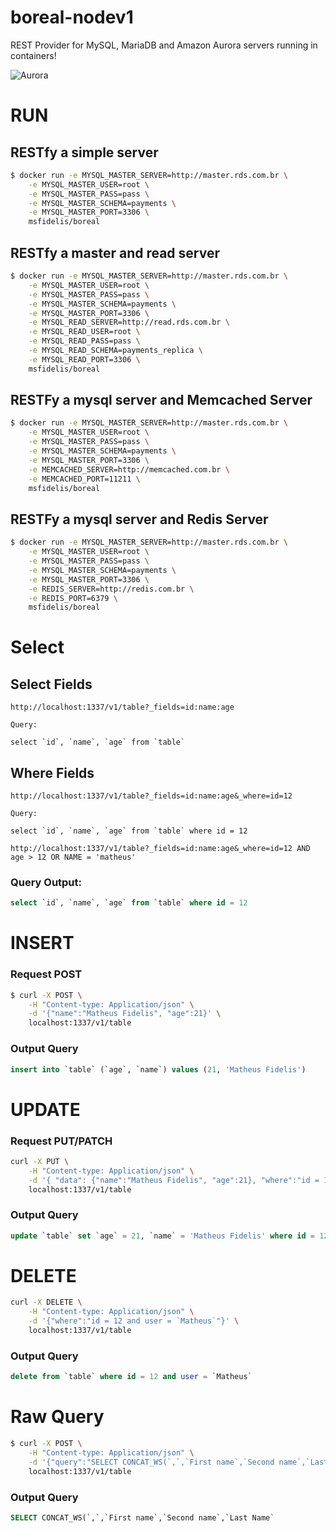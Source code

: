 # boreal-nodev1
REST Provider for MySQL, MariaDB and Amazon Aurora servers running in containers! 

![Aurora](http://i.imgur.com/XdRQN3k.jpg)


# RUN 

## RESTfy a simple server

``` bash
$ docker run -e MYSQL_MASTER_SERVER=http://master.rds.com.br \
	-e MYSQL_MASTER_USER=root \
	-e MYSQL_MASTER_PASS=pass \
	-e MYSQL_MASTER_SCHEMA=payments \
    -e MYSQL_MASTER_PORT=3306 \
	msfidelis/boreal
```

## RESTfy a master and read server 

``` bash
$ docker run -e MYSQL_MASTER_SERVER=http://master.rds.com.br \
	-e MYSQL_MASTER_USER=root \
	-e MYSQL_MASTER_PASS=pass \
	-e MYSQL_MASTER_SCHEMA=payments \
    -e MYSQL_MASTER_PORT=3306 \
    -e MYSQL_READ_SERVER=http://read.rds.com.br \
	-e MYSQL_READ_USER=root \
	-e MYSQL_READ_PASS=pass \
	-e MYSQL_READ_SCHEMA=payments_replica \
    -e MYSQL_READ_PORT=3306 \
	msfidelis/boreal
```

## RESTFy a mysql server and Memcached Server

``` bash
$ docker run -e MYSQL_MASTER_SERVER=http://master.rds.com.br \
	-e MYSQL_MASTER_USER=root \
	-e MYSQL_MASTER_PASS=pass \
	-e MYSQL_MASTER_SCHEMA=payments \
    -e MYSQL_MASTER_PORT=3306 \
    -e MEMCACHED_SERVER=http://memcached.com.br \
    -e MEMCACHED_PORT=11211 \
	msfidelis/boreal
```

## RESTFy a mysql server and Redis Server

``` bash
$ docker run -e MYSQL_MASTER_SERVER=http://master.rds.com.br \
	-e MYSQL_MASTER_USER=root \
	-e MYSQL_MASTER_PASS=pass \
	-e MYSQL_MASTER_SCHEMA=payments \
    -e MYSQL_MASTER_PORT=3306 \
    -e REDIS_SERVER=http://redis.com.br \
    -e REDIS_PORT=6379 \
	msfidelis/boreal
```



# Select 

## Select Fields 

```
http://localhost:1337/v1/table?_fields=id:name:age

Query: 

select `id`, `name`, `age` from `table`
```

## Where Fields 

```
http://localhost:1337/v1/table?_fields=id:name:age&_where=id=12

Query:

select `id`, `name`, `age` from `table` where id = 12
```

```
http://localhost:1337/v1/table?_fields=id:name:age&_where=id=12 AND age > 12 OR NAME = 'matheus'
```

### Query Output:

```sql
select `id`, `name`, `age` from `table` where id = 12
```


# INSERT

### Request POST 

```bash
$ curl -X POST \
    -H "Content-type: Application/json" \
    -d '{"name":"Matheus Fidelis", "age":21}' \
    localhost:1337/v1/table
```
### Output Query

```sql
insert into `table` (`age`, `name`) values (21, 'Matheus Fidelis')
```


# UPDATE

### Request PUT/PATCH 

```bash
curl -X PUT \
    -H "Content-type: Application/json" \
    -d '{ "data": {"name":"Matheus Fidelis", "age":21}, "where":"id = 12 and user = `Matheus`"}' \
    localhost:1337/v1/table
```

### Output Query

```sql
update `table` set `age` = 21, `name` = 'Matheus Fidelis' where id = 12 and user = `Matheus`
```


# DELETE

```bash
curl -X DELETE \
    -H "Content-type: Application/json" \
    -d '{"where":"id = 12 and user = `Matheus`"}' \
    localhost:1337/v1/table
```

### Output Query

```sql 
delete from `table` where id = 12 and user = `Matheus`
```

# Raw Query

```bash
$ curl -X POST \
    -H "Content-type: Application/json" \
    -d '{"query":"SELECT CONCAT_WS(`,`,`First name`,`Second name`,`Last Name`"}' \
    localhost:1337/v1/table
```

### Output Query
```sql
SELECT CONCAT_WS(`,`,`First name`,`Second name`,`Last Name`
```


